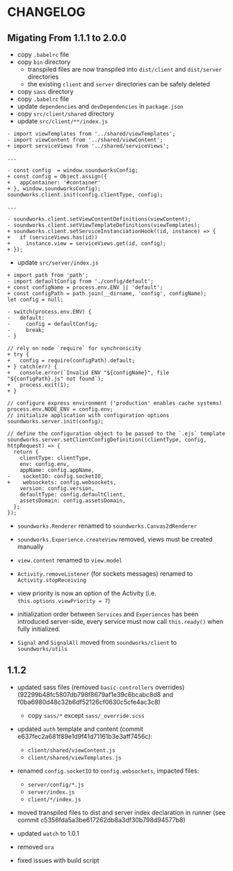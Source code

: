 # CHANGELOG

## Migating From 1.1.1 to 2.0.0

- copy `.babelrc` file
- copy `bin` directory
  + transpiled files are now transpiled into `dist/client` and `dist/server` directories
  + the existing `client` and `server` directories can be safely deleted
- copy `sass` directory
- copy `.babelrc` file
- update `dependencies` and `devDependencies` in `package.json`
- copy `src/client/shared` directory
- update `src/client/**/index.js`

```
- import viewTemplates from '../shared/viewTemplates';
- import viewContent from '../shared/viewContent';
+ import serviceViews from '../shared/serviceViews';

...

- const config  = window.soundworksConfig;
+ const config = Object.assign({ 
+   appContainer: '#container' 
+ }, window.soundworksConfig);
soundworks.client.init(config.clientType, config);

... 

- soundworks.client.setViewContentDefinitions(viewContent);
- soundworks.client.setViewTemplateDefinitions(viewTemplates);
+ soundworks.client.setServiceInstanciationHook((id, instance) => {
+   if (serviceViews.has(id))
+     instance.view = serviceViews.get(id, config);
+ });
```

- update `src/server/index.js`

```
+ import path from 'path';
- import defaultConfig from './config/default';
+ const configName = process.env.ENV || 'default';
+ const configPath = path.join(__dirname, 'config', configName);
let config = null;

- switch(process.env.ENV) {
-   default:
-     config = defaultConfig;
-     break;
- }

// rely on node `require` for synchronicity
+ try {
+   config = require(configPath).default;
+ } catch(err) {
+   console.error(`Invalid ENV "${configName}", file "${configPath}.js" not found`);
+   process.exit(1);
+ }

// configure express environment ('production' enables cache systems)
process.env.NODE_ENV = config.env;
// initialize application with configuration options
soundworks.server.init(config);

// define the configuration object to be passed to the `.ejs` template
soundworks.server.setClientConfigDefinition((clientType, config, httpRequest) => {
  return {
    clientType: clientType,
    env: config.env,
    appName: config.appName,
-    socketIO: config.socketIO,
+    websockets: config.websockets,
    version: config.version,
    defaultType: config.defaultClient,
    assetsDomain: config.assetsDomain,
  };
});

```

- `soundworks.Renderer` renamed to `soundworks.Canvas2dRenderer`
- `soundworks.Experience.createView` removed, views must be created manually 
- `view.content` renamed to `view.model`
- `Activity.removeListener` (for sockets messages) renamed to `Activity.stopReceiving`
- view priority is now an option of the Activity (i.e. `this.options.viewPriority = 7`)
- initialization order between `Services` and `Experiences` has been introduced server-side, every service must now call `this.ready()` when fully initialized. 

- `Signal` and `SignalAll` moved from `soundworks/client` to `soundworks/utils`

## 1.1.2

- updated sass files (removed `basic-controllers` overrides) (92299b48fc5807db798f8679af1e39c6bcabc8d8 and f0ba6980d48c32b6df52126cf0630c5cfe4ac3c8)
  + copy `sass/*` except `sass/_override.scss`

- updated `auth` template and content (commit e637fec2a681f89e1d9f41d71161b3e3aff7456c):
  + `client/shared/viewContent.js`
  + `client/shared/viewTemplates.js`

- renamed `config.socketIO` to `config.websockets`, impacted files:
  + `server/config/*.js`
  + `server/index.js`
  + `client/*/index.js`

- moved transpiled files to dist and server index declaration in runner 
  (see commit c5356fda5a3be617262db8a3df30b798d94577b8)
- updated `watch` to 1.0.1
- removed `ora` 
- fixed issues with build script
